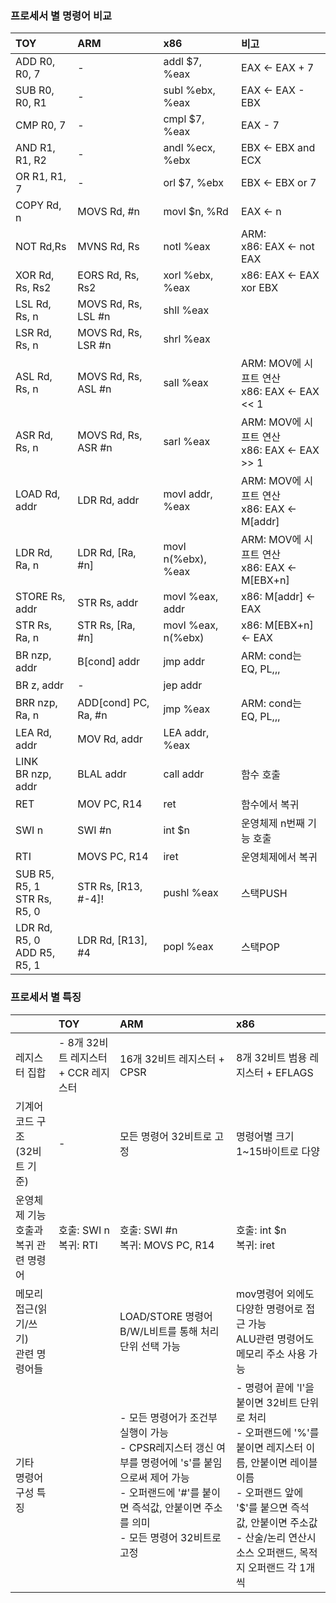 ### 프로세서 별 명령어 비교

|TOY|ARM|x86|비고|
|:-|:-|:-|:-|
|ADD R0, R0, 7|-|addl $7, %eax|EAX <- EAX + 7|
|SUB R0, R0, R1|-|subl %ebx, %eax|EAX <- EAX - EBX|
|CMP R0, 7|-|cmpl $7, %eax|EAX - 7|
|AND R1, R1, R2|-|andl %ecx, %ebx|EBX <- EBX and ECX|
|OR R1, R1, 7|-|orl $7, %ebx|EBX <- EBX or 7|
|COPY Rd, n|MOVS Rd, #n|movl $n, %Rd|EAX <- n|
|NOT Rd,Rs|MVNS Rd, Rs|notl %eax|ARM: <br>x86: EAX <- not EAX|
|XOR Rd, Rs, Rs2|EORS Rd, Rs, Rs2|xorl %ebx, %eax|x86: EAX <- EAX xor EBX|
|LSL Rd, Rs, n|MOVS Rd, Rs, LSL #n|shll %eax||
|LSR Rd, Rs, n|MOVS Rd, Rs, LSR #n|shrl %eax||
|ASL Rd, Rs, n|MOVS Rd, Rs, ASL #n|sall %eax|ARM: MOV에 시프트 연산<br>x86: EAX <- EAX << 1|
|ASR Rd, Rs, n|MOVS Rd, Rs, ASR #n|sarl %eax|ARM: MOV에 시프트 연산<br>x86: EAX <- EAX >> 1|
|LOAD Rd, addr|LDR Rd, addr|movl addr, %eax|ARM: MOV에 시프트 연산<br>x86: EAX <- M[addr]|
|LDR Rd, Ra, n|LDR Rd, [Ra, #n]|movl n(%ebx), %eax|ARM: MOV에 시프트 연산<br>x86: EAX <- M[EBX+n]|
|STORE Rs, addr|STR Rs, addr|movl %eax, addr|x86: M[addr] <- EAX|
|STR Rs, Ra, n|STR Rs, [Ra, #n]|movl %eax, n(%ebx)|x86: M[EBX+n] <- EAX|
|BR nzp, addr|B[cond] addr|jmp addr|ARM: cond는 EQ, PL,,,|
|BR z, addr|-|jep addr||
|BRR nzp, Ra, n|ADD[cond] PC, Ra, #n|jmp %eax|ARM: cond는 EQ, PL,,,|
|LEA Rd, addr|MOV Rd, addr|LEA addr, %eax||
|LINK<br>BR nzp, addr|BLAL addr|call addr|함수 호출|
|RET|MOV PC, R14|ret|함수에서 복귀|
|SWI n|SWI #n|int $n|운영체제 n번째 기능 호출|
|RTI|MOVS PC, R14|iret|운영체제에서 복귀|
|SUB R5, R5, 1<br>STR Rs, R5, 0|STR Rs, [R13, #-4]!|pushl %eax|스택PUSH|
|LDR Rd, R5, 0<br>ADD R5, R5, 1|LDR Rd, [R13], #4|popl %eax|스택POP|

### 프로세서 별 특징
||TOY|ARM|x86|
|:-|:-|:-|:-|
|레지스터 집합|- 8개 32비트 레지스터 + CCR 레지스터|16개 32비트 레지스터 + CPSR|8개 32비트 범용 레지스터 + EFLAGS|
|기계어 코드 구조<br>(32비트 기준)|-|모든 명령어 32비트로 고정|명령어별 크기 1~15바이트로 다양|
|운영체제 기능 호출과<br>복귀 관련 명령어|호출: SWI n<br>복귀: RTI|호출: SWI #n<br>복귀: MOVS PC, R14|호출: int $n<br>복귀: iret|
|메모리 접근(읽기/쓰기)<br>관련 명령어들||LOAD/STORE 명령어<br>B/W/L비트를 통해 처리 단위 선택 가능|mov명령어 외에도 다양한 명령어로 접근 가능<br>ALU관련 명령어도 메모리 주소 사용 가능|
|기타<br>명령어 구성 특징||- 모든 명령어가 조건부 실행이 가능<br>- CPSR레지스터 갱신 여부를 명령어에 's'를 붙임으로써 제어 가능<br>- 오퍼랜드에 '#'를 붙이면 즉석값, 안붙이면 주소를 의미<br>- 모든 명령어 32비트로 고정|- 명령어 끝에 'l'을 붙이면 32비트 단위로 처리<br>- 오퍼랜드에 '%'를 붙이면 레지스터 이름, 안붙이면 레이블 이름<br>- 오퍼랜드 앞에 '$'를 붙으면 즉석값, 안붙이면 주소값<br>- 산술/논리 연산시 소스 오퍼랜드, 목적지 오퍼랜드 각 1개씩|
